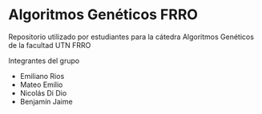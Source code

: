 # Algoritmos Genéticos FRRO

Repositorio utilizado por estudiantes para la cátedra Algoritmos Genéticos de la facultad UTN FRRO

Integrantes del grupo

  - Emiliano Rios
  - Mateo Emilio
  - Nicolás Di Dio
  - Benjamín Jaime
